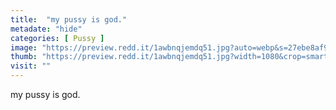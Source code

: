 ```yaml
---
title:  "my pussy is god."
metadate: "hide"
categories: [ Pussy ]
image: "https://preview.redd.it/1awbnqjemdq51.jpg?auto=webp&s=27ebe8af993302290acb8725e8cd28bafd882491"
thumb: "https://preview.redd.it/1awbnqjemdq51.jpg?width=1080&crop=smart&auto=webp&s=035182901cdf450ea9b3779db41437aa1d44aaaf"
visit: ""
---
```

my pussy is god.
